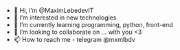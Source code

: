 - 👋 Hi, I’m @MaximLebedevIT
- 👀 I’m interested in new technologies
- 🌱 I’m currently learning programming, python, front-end
- 💞️ I’m looking to collaborate on ... with you <3
- 📫 How to reach me - telegram @mxmlbdv

<!---
MaximLebedevIT/MaximLebedevIT is a ✨ special ✨ repository because its `README.md` (this file) appears on your GitHub profile.
You can click the Preview link to take a look at your changes.
--->
